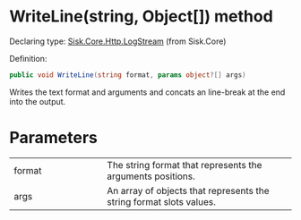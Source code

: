 <!--

Copyrights 2023 Sisk Framework - CypherPotato
Published under MIT license

!!! DO NOT EDIT THIS FILE !!!
This file was generated by a tool in the Sisk package. To edit the information in this documentation,
edit the XML documentation present in the Sisk source code.

-->


# WriteLine(string, Object[]) method

Declaring type: [Sisk.Core.Http.LogStream](/read?q=/contents/spec/Sisk.Core.Http.LogStream.md) (from Sisk.Core)


Definition:

```cs
public void WriteLine(string format, params object?[] args)
```

Writes the text format and arguments and concats an line-break at the end into the output.


# Parameters

<table>
    <tbody>
<tr>
    <td width="33%">format</td>
    <td>The string format that represents the arguments positions.</td>
</tr>
<tr>
    <td width="33%">args</td>
    <td>An array of objects that represents the string format slots values.</td>
</tr>
    </tbody>
</table>
